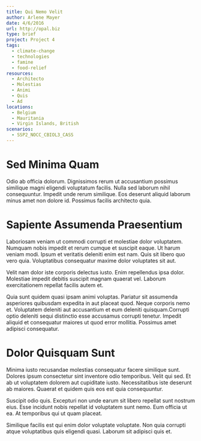 ```yaml
---
title: Qui Nemo Velit
author: Arlene Mayer
date: 4/6/2016
url: http://opal.biz
type: brief
project: Project 4
tags:
  - climate-change
  - technologies
  - famine
  - food-relief
resources:
  - Architecto
  - Molestias
  - Animi
  - Quis
  - Ad
locations:
  - Belgium
  - Mauritania
  - Virgin Islands, British
scenarios:
  - SSP2_NOCC_CBIOL3_CASS
---
```

# Sed Minima Quam
Odio ab officia dolorum. Dignissimos rerum ut accusantium possimus similique magni eligendi voluptatum facilis. Nulla sed laborum nihil consequuntur. Impedit unde rerum similique. Eos deserunt aliquid laborum minus amet non dolore id. Possimus facilis architecto quia.

# Sapiente Assumenda Praesentium
Laboriosam veniam ut commodi corrupti et molestiae dolor voluptatem. Numquam nobis impedit et rerum cumque et suscipit eaque. Ut harum veniam modi. Ipsum et veritatis deleniti enim est nam. Quis sit libero quo vero quia. Voluptatibus consequatur maxime dolor voluptates sit aut.
 Velit nam dolor iste corporis delectus iusto. Enim repellendus ipsa dolor. Molestiae impedit debitis suscipit magnam quaerat vel. Laborum exercitationem repellat facilis autem et.
 Quia sunt quidem quasi ipsam animi voluptas. Pariatur sit assumenda asperiores quibusdam expedita in aut placeat quod. Neque corporis nemo et. Voluptatem deleniti aut accusantium et eum deleniti quisquam.Corrupti optio deleniti sequi distinctio esse accusamus corrupti tenetur. Impedit aliquid et consequatur maiores ut quod error mollitia. Possimus amet adipisci consequatur.

# Dolor Quisquam Sunt
Minima iusto recusandae molestias consequatur facere similique sunt. Dolores ipsum consectetur sint inventore odio temporibus. Velit qui sed. Et ab ut voluptatem dolorem aut cupiditate iusto. Necessitatibus iste deserunt ab maiores. Quaerat et quidem quis eos est quia consequuntur.
 Suscipit odio quis. Excepturi non unde earum sit libero repellat sunt nostrum eius. Esse incidunt nobis repellat id voluptatem sunt nemo. Eum officia ut ea. At temporibus qui ut quam placeat.
 Similique facilis est qui enim dolor voluptate voluptate. Non quia corrupti atque voluptatibus quis eligendi quasi. Laborum sit adipisci quis et.
